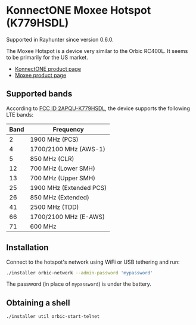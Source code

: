 # KonnectONE Moxee Hotspot (K779HSDL)

Supported in Rayhunter since version 0.6.0.

The Moxee Hotspot is a device very similar to the Orbic RC400L. It seems to be
primarily for the US market.

- [KonnectONE product page](https://www.konnectone.com/specs-hotspot)
- [Moxee product page](https://www.moxee.com/hotspot)

## Supported bands

According to [FCC ID 2APQU-K779HSDL](https://fcc.report/FCC-ID/2APQU-K779HSDL), the device supports the following LTE bands:

| Band | Frequency               |
|------|-------------------------|
| 2    | 1900 MHz (PCS)          |
| 4    | 1700/2100 MHz (AWS-1)   |
| 5    | 850 MHz (CLR)           |
| 12   | 700 MHz (Lower SMH)     |
| 13   | 700 MHz (Upper SMH)     |
| 25   | 1900 MHz (Extended PCS) |
| 26   | 850 MHz (Extended)      |
| 41   | 2500 MHz (TDD)          |
| 66   | 1700/2100 MHz (E-AWS)   |
| 71   | 600 MHz                 |

## Installation

Connect to the hotspot's network using WiFi or USB tethering and run:

```sh
./installer orbic-network --admin-password 'mypassword'
```

The password (in place of `mypassword`) is under the battery.

## Obtaining a shell

```sh
./installer util orbic-start-telnet
```
